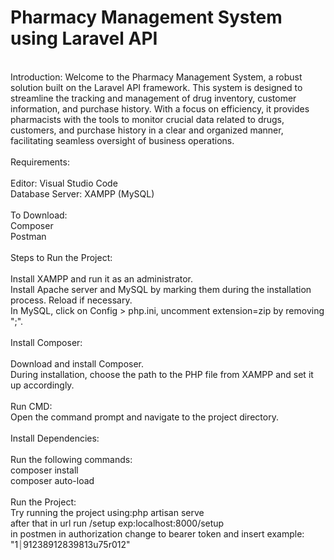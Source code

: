 <h1>Pharmacy Management System using Laravel API</h1><br>
Introduction:
Welcome to the Pharmacy Management System, a robust solution built on the Laravel API framework. This system is designed to streamline the tracking and management of drug inventory, customer information, and purchase history. With a focus on efficiency, it provides pharmacists with the tools to monitor crucial data related to drugs, customers, and purchase history in a clear and organized manner, facilitating seamless oversight of business operations.<br>
<br>
Requirements:<br>
<br>
Editor: Visual Studio Code<br>
Database Server: XAMPP (MySQL)<br>
<br>
To Download:<br>
Composer<br>
Postman<br>
<br>
Steps to Run the Project:<br>
<br>
Install XAMPP and run it as an administrator.<br>
Install Apache server and MySQL by marking them during the installation process. Reload if necessary.<br>
In MySQL, click on Config > php.ini, uncomment extension=zip by removing ";".<br>
<br>
Install Composer:<br>
<br>
Download and install Composer.<br>
During installation, choose the path to the PHP file from XAMPP and set it up accordingly.<br>
<br>
Run CMD:
<br>
Open the command prompt and navigate to the project directory.<br>
<br>
Install Dependencies:<br>
<br>
Run the following commands:<br>
composer install<br>
composer auto-load<br>
<br>
Run the Project:<br>
Try running the project using:php artisan serve<br>
after that in url run /setup exp:localhost:8000/setup<br>
in postmen in authorization change to bearer token and insert example: "1⏐91238912839813u75r012"
